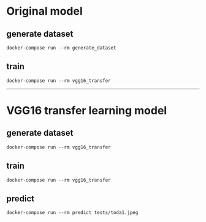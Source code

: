 # Original model

## generate dataset
```
docker-compose run --rm generate_dataset
```

## train
```
docker-compose run --rm vgg16_transfer
```

***

# VGG16 transfer learning model

## generate dataset
```
docker-compose run --rm vgg16_transfer
```

## train
```
docker-compose run --rm vgg16_transfer
```

## predict

```
docker-compose run --rm predict tests/toda1.jpeg
```

